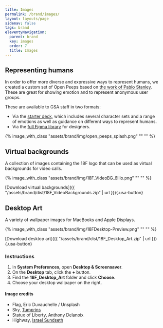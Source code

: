 ```yaml
---
title: Images
permalink: /brand/images/
layout: layouts/page
sidenav: false
tags: brand
eleventyNavigation:
  parent: brand
  key: images
  order: 7
  title: Images
---
```

## Representing humans
In order to offer more diverse and expressive ways to represent humans, we created a custom set of Open Peeps based on [the work of Pablo Stanley](https://www.openpeeps.com/). These are great for showing emotion and to represent anonymous user groups.

These are available to GSA staff in two formats:
* Via the [starter deck](https://docs.google.com/presentation/d/1fAzoUwkfKAS2hy4YkqjHLqSQa_rvqiUyFpgACq6tRpY/edit#slide=id.g2efd29ee28c_0_0), which includes several character sets and a range of emotions as well as guidance on different ways to represent humans.
* Via the [full Figma library](https://www.figma.com/design/sA9t0Msi5Ycvx5ITVMJylU/18F_Open_Peeps_Mainfile?node-id=2328-21896&t=qWFSkRL1ga6yHdnO-0) for designers.

{% image_with_class "assets/brand/img/open_peeps_splash.png" "" "" %}

## Virtual backgrounds
A collection of images containing the 18F logo that can be used as virtual backgrounds for video calls.

{% image_with_class "assets/brand/img/18F_VideoBG_6Illo.png" "" "" %}

[Download virtual backgrounds]({{ "/assets/brand/dist/18F_VideoBackgrounds.zip" | url }}){.usa-button}

## Desktop Art
A variety of wallpaper images for MacBooks and Apple Displays.

{% image_with_class "assets/brand/img/18FDesktop-Preview.png" "" "" %}

[Download desktop art]({{ "/assets/brand/dist/18F_Desktop_Art.zip" | url }}){.usa-button}

### Instructions
1. In **System Preferences**, open **Desktop &amp; Screensaver**.
2. On the **Desktop** tab, click the **+** button.
3. Find the **18F_Desktop_Art** folder and click **Choose**.
4. Choose your desktop wallpaper on the right.

#### Image credits
* Flag, Eric Duvauchelle / Unsplash
* Sky, [Tumprins](http://tumblr.unsplash.com/post/54230079634/download-tumprins)
* Statue of Liberty, [Anthony Delanoix](https://unsplash.com/photos/ciJJ57qsQLs)
* Highway, [Israel Sundseth](https://unsplash.com/photos/BYu8ITUWMfc/)
